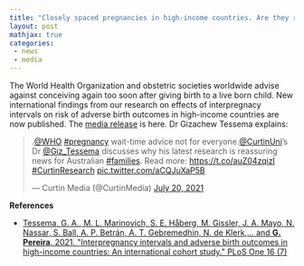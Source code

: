 ```yaml
---
title: "Closely spaced pregnancies in high-income countries. Are they really that bad?"
layout: post
mathjax: true
categories: 
 - news
 - media
---
```


The World Health Organization and obstetric societies worldwide advise against conceiving again too soon after giving birth to a live born child. New international findings from our research on effects of interpregnacy intervals on risk of adverse birth outcomes in high-income countries are now published. The [media release](https://news.curtin.edu.au/media-releases/curtin-study-challenges-recommended-wait-time-between-pregnancies/) is here.  Dr Gizachew Tessema explains:

<blockquote class="twitter-tweet"><p lang="en" dir="ltr">.<a href="https://twitter.com/WHO?ref_src=twsrc%5Etfw">@WHO</a> <a href="https://twitter.com/hashtag/pregnancy?src=hash&amp;ref_src=twsrc%5Etfw">#pregnancy</a> wait-time advice not for everyone.<a href="https://twitter.com/CurtinUni?ref_src=twsrc%5Etfw">@CurtinUni</a>’s Dr <a href="https://twitter.com/Giz_tessema?ref_src=twsrc%5Etfw">@Giz_Tessema</a> discusses why his latest research is reassuring news for Australian <a href="https://twitter.com/hashtag/families?src=hash&amp;ref_src=twsrc%5Etfw">#families</a>. Read more: <a href="https://t.co/auZ04zqizI">https://t.co/auZ04zqizI</a> <a href="https://twitter.com/hashtag/CurtinResearch?src=hash&amp;ref_src=twsrc%5Etfw">#CurtinResearch</a> <a href="https://t.co/aCQJuXaP5B">pic.twitter.com/aCQJuXaP5B</a></p>&mdash; Curtin Media (@CurtinMedia) <a href="https://twitter.com/CurtinMedia/status/1417335333801185280?ref_src=twsrc%5Etfw">July 20, 2021</a></blockquote> <script async src="https://platform.twitter.com/widgets.js" charset="utf-8"></script>

**References**
* [Tessema, G. A., M. L. Marinovich, S. E. Håberg, M. Gissler, J. A. Mayo, N. Nassar, S. Ball, A. P. Betrán, A. T. Gebremedhin, N. de Klerk,... and **G. Pereira**. 2021. "Interpregnancy intervals and adverse birth outcomes in high-income countries: An international cohort study." PLoS One 16 (7)](https://doi.org/10.1371/journal.pone.0255000)
